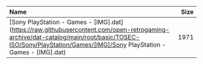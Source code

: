 |Name|Size|
|:---|---:|
|[Sony PlayStation - Games - [IMG].dat](https://raw.githubusercontent.com/open-retrogaming-archive/dat-catalog/main/root/basic/TOSEC-ISO/Sony/PlayStation/Games/[IMG]/Sony PlayStation - Games - [IMG].dat)|1971|
